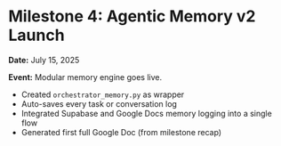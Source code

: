 # Milestone 4: Agentic Memory v2 Launch
**Date:** July 15, 2025

**Event:** Modular memory engine goes live.

- Created `orchestrator_memory.py` as wrapper
- Auto-saves every task or conversation log
- Integrated Supabase and Google Docs memory logging into a single flow
- Generated first full Google Doc (from milestone recap)